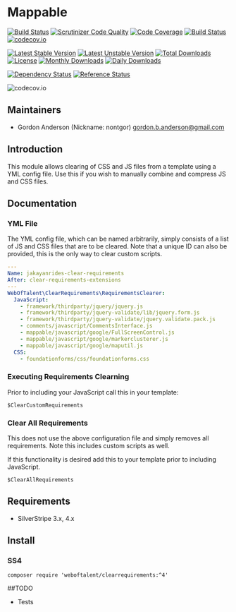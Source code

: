 # Mappable
[![Build Status](https://travis-ci.org/gordonbanderson/clearrequirements.svg?branch=master)](https://travis-ci.org/gordonbanderson/clearrequirements)
[![Scrutinizer Code Quality](https://scrutinizer-ci.com/g/gordonbanderson/clearrequirements/badges/quality-score.png?b=master)](https://scrutinizer-ci.com/g/gordonbanderson/clearrequirements/?branch=master)
[![Code Coverage](https://scrutinizer-ci.com/g/gordonbanderson/clearrequirements/badges/coverage.png?b=master)](https://scrutinizer-ci.com/g/gordonbanderson/clearrequirements/?branch=master)
[![Build Status](https://scrutinizer-ci.com/g/gordonbanderson/clearrequirements/badges/build.png?b=master)](https://scrutinizer-ci.com/g/gordonbanderson/clearrequirements/build-status/master)
[![codecov.io](https://codecov.io/github/gordonbanderson/clearrequirements/coverage.svg?branch=master)](https://codecov.io/github/gordonbanderson/clearrequirements?branch=master)

[![Latest Stable Version](https://poser.pugx.org/weboftalent/clearrequirements/version)](https://packagist.org/packages/weboftalent/clearrequirements)
[![Latest Unstable Version](https://poser.pugx.org/weboftalent/clearrequirements/v/unstable)](//packagist.org/packages/weboftalent/clearrequirements)
[![Total Downloads](https://poser.pugx.org/weboftalent/clearrequirements/downloads)](https://packagist.org/packages/weboftalent/clearrequirements)
[![License](https://poser.pugx.org/weboftalent/clearrequirements/license)](https://packagist.org/packages/weboftalent/clearrequirements)
[![Monthly Downloads](https://poser.pugx.org/weboftalent/clearrequirements/d/monthly)](https://packagist.org/packages/weboftalent/clearrequirements)
[![Daily Downloads](https://poser.pugx.org/weboftalent/clearrequirements/d/daily)](https://packagist.org/packages/weboftalent/clearrequirements)

[![Dependency Status](https://www.versioneye.com/php/weboftalent:clearrequirements/badge.svg)](https://www.versioneye.com/php/weboftalent:clearrequirements)
[![Reference Status](https://www.versioneye.com/php/weboftalent:clearrequirements/reference_badge.svg?style=flat)](https://www.versioneye.com/php/weboftalent:clearrequirements/references)

![codecov.io](https://codecov.io/github/gordonbanderson/clearrequirements/branch.svg?branch=master)

## Maintainers

* Gordon Anderson (Nickname: nontgor)
	<gordon.b.anderson@gmail.com>

## Introduction

This module allows clearing of CSS and JS files from a template using a YML config file.  Use this
if you wish to manually combine and compress JS and CSS files.
 
## Documentation
### YML File
The YML config file, which can be named arbitrarily, simply consists of a list of JS and CSS
files that are to be cleared.  Note that a unique ID can also be provided, this is the only
way to clear custom scripts.

```yml
---
Name: jakayanrides-clear-requirements
After: clear-requirements-extensions
---
WebOfTalent\ClearRequirements\RequirementsClearer:
  JavaScript:
    - framework/thirdparty/jquery/jquery.js
    - framework/thirdparty/jquery-validate/lib/jquery.form.js
    - framework/thirdparty/jquery-validate/jquery.validate.pack.js
    - comments/javascript/CommentsInterface.js
    - mappable/javascript/google/FullScreenControl.js
    - mappable/javascript/google/markerclusterer.js
    - mappable/javascript/google/maputil.js
  CSS:
    - foundationforms/css/foundationforms.css
```

### Executing Requirements Clearning
Prior to including your JavaScript call this in your template:
```
$ClearCustomRequirements
```

### Clear All Requirements
This does not use the above configuration file and simply removes all requirements.  Note this
includes custom scripts as well.

If this functionality is desired add this to your template prior to including JavaScript.
```
$ClearAllRequirements
```

## Requirements
* SilverStripe 3.x, 4.x

## Install
### SS4
```
composer require 'weboftalent/clearrequirements:^4'
```

##TODO
* Tests
